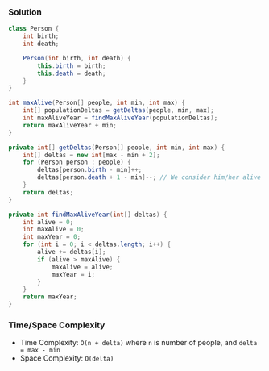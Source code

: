### Solution

```java
class Person {
    int birth;
    int death;

    Person(int birth, int death) {
        this.birth = birth;
        this.death = death;
    }
}
```

```java
int maxAlive(Person[] people, int min, int max) {
    int[] populationDeltas = getDeltas(people, min, max);
    int maxAliveYear = findMaxAliveYear(populationDeltas);
    return maxAliveYear + min;
}

private int[] getDeltas(Person[] people, int min, int max) {
    int[] deltas = new int[max - min + 2];
    for (Person person : people) {
        deltas[person.birth - min]++;
        deltas[person.death + 1 - min]--; // We consider him/her alive on death year
    }
    return deltas;
}

private int findMaxAliveYear(int[] deltas) {
    int alive = 0;
    int maxAlive = 0;
    int maxYear = 0;
    for (int i = 0; i < deltas.length; i++) {
        alive += deltas[i];
        if (alive > maxAlive) {
            maxAlive = alive;
            maxYear = i;
        }
    }
    return maxYear;
}
```

### Time/Space Complexity

-  Time Complexity: `O(n + delta)` where `n` is number of people, and `delta = max - min`
- Space Complexity: `O(delta)`
